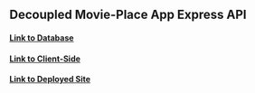 ## Decoupled Movie-Place App Express API

#### [Link to Database](https://github.com/bradford-hamilton/Decoupled-Movie-Database-Server)
#### [Link to Client-Side](https://github.com/bradford-hamilton/Decoupled-Movie-Client-Side)

#### [Link to Deployed Site](https://decoupled-angular-movie-app.herokuapp.com/)

